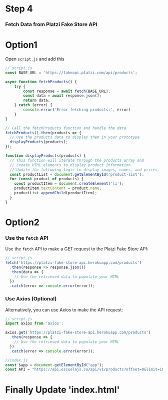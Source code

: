 # Step 4

### Fetch Data from Platzi Fake Store API

# Option1

Open `script.js` and add this

```javascript
// script.js
const BASE_URL = 'https://fakeapi.platzi.com/api/products';

async function fetchProducts() {
    try {
        const response = await fetch(BASE_URL);
        const data = await response.json();
        return data;
    } catch (error) {
        console.error('Error fetching products:', error)
    }
}

// Call the fetchProducts function and handle the data
fetchProducts().then(products => {
  // Use the products data to display them in your prototype
  displayProducts(products);
});

function displayProducts(products) {
  // This function will iterate through the products array and
  // create HTML elements to display product information.
  // Update the following logic to display images, names, and prices.
  const productList = document.getElementById('product-list');
  for (const product of products) {
    const productItem = document.createElement('li');
    productItem.textContent = product.name;
    productList.appendChild(productItem);
  }
}
```
# Option2 
### Use the `fetch` API
Use the `fetch` API to make a GET request to the Platzi Fake Store API:

```javascript
// script.js
fetch('https://platzi-fake-store-api.herokuapp.com/products')
  .then(response => response.json())
  .then(data => {
    // Use the retrieved data to populate your HTML
  })
  .catch(error => console.error(error));
  ```

### Use Axios (Optional)
Alternatively, you can use Axios to make the API request:  
```javascript
// script.js
import axios from 'axios';

axios.get('https://platzi-fake-store-api.herokuapp.com/products')
  .then(response => {
    // Use the retrieved data to populate your HTML
  })
  .catch(error => console.error(error));
   ```


```javascript
//index.js
const $app = document.getElementById("app");
const API = "https://api.escuelajs.co/api/v1/products?offset=0&limit=10";
````
# Finally Update 'index.html'